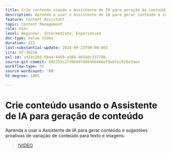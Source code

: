 ```yaml
---
title: Crie conteúdo usando o Assistente de IA para geração de conteúdo
description: Aprenda a usar o Assistente de IA para gerar conteúdo e sugestões proativas de variação de conteúdo para texto e imagens.
feature: Content Assistant
topic: Content Management
role: User
level: Beginner, Intermediate, Experienced
doc-type: Value Video
duration: 323
last-substantial-update: 2024-09-23T00:00:00Z
jira: KT-16226
exl-id: cd14c201-58a4-4459-a368-4024dc337798
source-git-commit: 602252c2f39bb97486460486ef9a6fec628a3aee
workflow-type: ht
source-wordcount: '60'
ht-degree: 100%

---
```


# Crie conteúdo usando o Assistente de IA para geração de conteúdo

Aprenda a usar o Assistente de IA para gerar conteúdo e sugestões proativas de variação de conteúdo para texto e imagens.

>[!VIDEO](https://video.tv.adobe.com/v/3434635/?learn=on)

